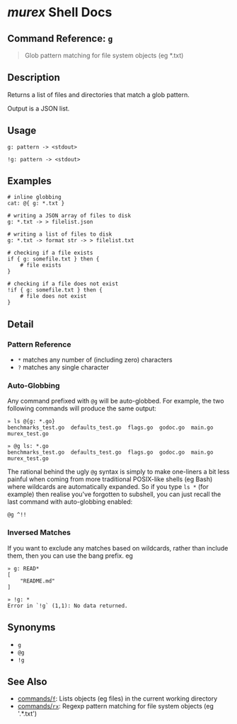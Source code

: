 # _murex_ Shell Docs

## Command Reference: `g`

> Glob pattern matching for file system objects (eg *.txt)

## Description

Returns a list of files and directories that match a glob pattern.

Output is a JSON list.

## Usage

    g: pattern -> <stdout>
    
    !g: pattern -> <stdout>

## Examples

    # inline globbing
    cat: @{ g: *.txt }
    
    # writing a JSON array of files to disk
    g: *.txt -> > filelist.json
    
    # writing a list of files to disk
    g: *.txt -> format str -> > filelist.txt
    
    # checking if a file exists
    if { g: somefile.txt } then {
        # file exists
    }
    
    # checking if a file does not exist
    !if { g: somefile.txt } then {
        # file does not exist
    }

## Detail

### Pattern Reference

* `*` matches any number of (including zero) characters
* `?` matches any single character

### Auto-Globbing

Any command prefixed with `@g` will be auto-globbed. For example, the two
following commands will produce the same output:

    » ls @{g: *.go}
    benchmarks_test.go  defaults_test.go  flags.go  godoc.go  main.go  murex_test.go
    
    » @g ls: *.go
    benchmarks_test.go  defaults_test.go  flags.go  godoc.go  main.go  murex_test.go
    
The rational behind the ugly `@g` syntax is simply to make one-liners a bit
less painful when coming from more traditional POSIX-like shells (eg Bash)
where wildcards are automatically expanded. So if you type `ls *` (for example)
then realise you've forgotten to subshell, you can just recall the last command
with auto-globbing enabled:

    @g ^!!
    
### Inversed Matches

If you want to exclude any matches based on wildcards, rather than include
them, then you can use the bang prefix. eg

    » g: READ*
    [
        "README.md"
    ]
    
    » !g: *
    Error in `!g` (1,1): No data returned.

## Synonyms

* `g`
* `@g`
* `!g`


## See Also

* [commands/`f`](../commands/f.md):
  Lists objects (eg files) in the current working directory
* [commands/`rx`](../commands/rx.md):
  Regexp pattern matching for file system objects (eg '.*\.txt')